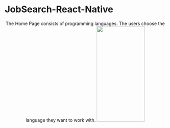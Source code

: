 # JobSearch-React-Native
<p align="center">
  The Home Page consists of  programming languages. The users choose the language they want to work with.
  <img src="https://user-images.githubusercontent.com/63063197/99631064-f432b180-2a08-11eb-9c4e-b4f524230d93.png" width="150" height="300">
  </p>
